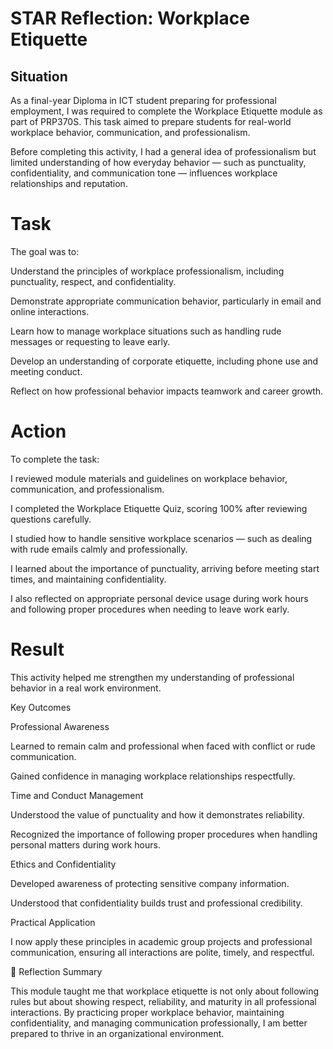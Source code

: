 # STAR Reflection: Workplace Etiquette
## Situation

As a final-year Diploma in ICT student preparing for professional employment, I was required to complete the Workplace Etiquette module as part of PRP370S. This task aimed to prepare students for real-world workplace behavior, communication, and professionalism.

Before completing this activity, I had a general idea of professionalism but limited understanding of how everyday behavior — such as punctuality, confidentiality, and communication tone — influences workplace relationships and reputation.

# Task

The goal was to:

Understand the principles of workplace professionalism, including punctuality, respect, and confidentiality.

Demonstrate appropriate communication behavior, particularly in email and online interactions.

Learn how to manage workplace situations such as handling rude messages or requesting to leave early.

Develop an understanding of corporate etiquette, including phone use and meeting conduct.

Reflect on how professional behavior impacts teamwork and career growth.

# Action

To complete the task:

I reviewed module materials and guidelines on workplace behavior, communication, and professionalism.

I completed the Workplace Etiquette Quiz, scoring 100% after reviewing questions carefully.

I studied how to handle sensitive workplace scenarios — such as dealing with rude emails calmly and professionally.

I learned about the importance of punctuality, arriving before meeting start times, and maintaining confidentiality.

I also reflected on appropriate personal device usage during work hours and following proper procedures when needing to leave work early.

# Result

This activity helped me strengthen my understanding of professional behavior in a real work environment.

Key Outcomes

Professional Awareness

Learned to remain calm and professional when faced with conflict or rude communication.

Gained confidence in managing workplace relationships respectfully.

Time and Conduct Management

Understood the value of punctuality and how it demonstrates reliability.

Recognized the importance of following proper procedures when handling personal matters during work hours.

Ethics and Confidentiality

Developed awareness of protecting sensitive company information.

Understood that confidentiality builds trust and professional credibility.

Practical Application

I now apply these principles in academic group projects and professional communication, ensuring all interactions are polite, timely, and respectful.

🌱 Reflection Summary

This module taught me that workplace etiquette is not only about following rules but about showing respect, reliability, and maturity in all professional interactions.
By practicing proper workplace behavior, maintaining confidentiality, and managing communication professionally, I am better prepared to thrive in an organizational environment.
